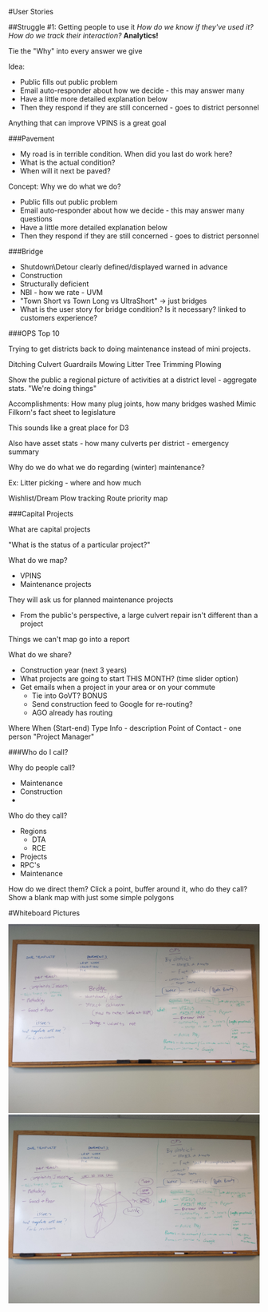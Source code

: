 #User Stories

##Struggle #1: Getting people to use it
_How do we know if they've used it? How do we track their interaction?_ **Analytics!**

Tie the "Why" into every answer we give

Idea: 
- Public fills out public problem 
- Email auto-responder about how we decide - this may answer many 
- Have a little more detailed explanation below
- Then they respond if they are still concerned - goes to district personnel

Anything that can improve VPINS is a great goal 

###Pavement

- My road is in terrible condition. When did you last do work here?
- What is the actual condition?
- When will it next be paved?

Concept:
Why we do what we do?
  - Public fills out public problem 
  - Email auto-responder about how we decide - this may answer many questions
  - Have a little more detailed explanation below
  - Then they respond if they are still concerned - goes to district personnel

###Bridge
  - Shutdown\Detour clearly defined/displayed warned in advance
  - Construction
  - Structurally deficient
  - NBI - how we rate - UVM
  - "Town Short vs Town Long vs UltraShort" -> just bridges
  - What is the user story for bridge condition?  Is it necessary?  linked to customers experience?


###OPS Top 10

Trying to get districts back to doing maintenance instead of mini projects.

Ditching
Culvert 
Guardrails
Mowing
Litter
Tree Trimming
Plowing

Show the public a regional picture of activities at a district level - aggregate stats. "We're doing things"

Accomplishments: How many plug joints, how many bridges washed
Mimic Filkorn's fact sheet to legislature 

This sounds like a great place for D3

Also have asset stats - how many culverts per district - emergency summary 

Why do we do what we do regarding (winter) maintenance?

Ex: Litter picking - where and how much


Wishlist/Dream
Plow tracking
Route priority map

###Capital Projects

What are capital projects

"What is the status of a particular project?"

What do we map?
- VPINS
- Maintenance projects

They will ask us for planned maintenance projects
- From the public's perspective, a large culvert repair isn't different than a project

Things we can't map go into a report

What do we share?
- Construction year (next 3 years)
- What projects are going to start THIS MONTH? (time slider option)
- Get emails when a project in your area or on your commute 
  - Tie into GoVT? BONUS
  - Send construction feed to Google for re-routing?
  - AGO already has routing

Where
When (Start-end)
Type
Info - description
Point of Contact - one person "Project Manager"



###Who do I call?

Why do people call?
- Maintenance
- Construction
- 

Who do they call?
- Regions
  - DTA
  - RCE
- Projects
- RPC's
- Maintenance

How do we direct them?
Click a point, buffer around it, who do they call?
Show a blank map with just some simple polygons

#Whiteboard Pictures

![board1](images/whiteboard1.jpg)
![board2](images/whiteboard2.jpg)
